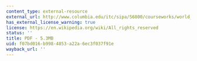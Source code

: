 ```yaml
---
content_type: external-resource
external_url: http://www.columbia.edu/itc/sipa/S6800/courseworks/world_pol_evans.pdf
has_external_license_warning: true
license: https://en.wikipedia.org/wiki/All_rights_reserved
status: ''
title: PDF - 5.3MB
uid: f07bd016-b998-4853-a22a-6ec3f037f91e
wayback_url: ''
---
```


